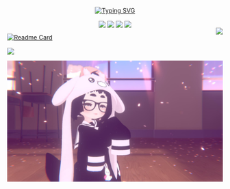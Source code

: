 <div id="title" align=center>
  
<a href="https://git.io/typing-svg"><img src="https://readme-typing-svg.herokuapp.com?font=Jersey+15&size=40&pause=1000&center=true&width=435&lines=Gebilaowang66662" alt="Typing SVG" /></a>




<a href="https://space.bilibili.com/13968192" target="_blank">
<img  align=center src="https://img.shields.io/badge/Bilbil-B站-%23e622a7?style=flat"/></a> 

<a href="https://tieba.baidu.com/p/9204495875?pid=151026537815&cid=0#151026537815" target="_blank">
<img  align=center src="https://img.shields.io/badge/Tieba-贴吧-%231396d2?style=flat"/></a> 

<a href="https://steamcommunity.com/profiles/76561198843747783/myworkshopfiles/?appid=431960" target="_blank">
<img  align=center src="https://img.shields.io/badge/SteamWorkshop-Steam创意工坊-%230055aa?style=flat"/></a>   

<a href="https://www.youtube.com/@defaWang-k1z" target="_blank">
<img  align=center src="https://img.shields.io/badge/YouTube-油管-DC143C?style=flat"/></a>   

</div>

<img align="right" src="https://count.getloli.com/get/@:gebilaowang66662?theme=rule34">

[![Readme Card](https://github-readme-stats.vercel.app/api/pin/?username=gebilaowang66662&repo=ESLyric-full-screen-imitation-IOS-configuration
)](https://github.com/gebilaowang66662/ESLyric-full-screen-imitation-IOS-configuration)

<img   align="center" src="https://github-readme-stats.vercel.app/api?username=gebilaowang66662&locale=cn&line_height=33&show_icons=true&hide=&theme=synthwave&rank_icon=default"/>

![头像](image/Cache_-3d58644705d31bdc..jpg)

